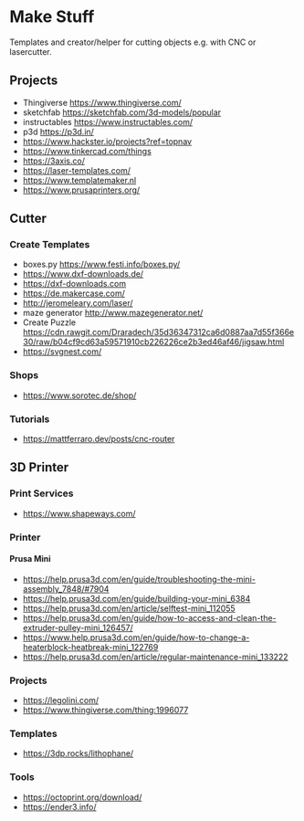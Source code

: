 # Make Stuff

Templates and creator/helper for cutting objects e.g. with CNC or lasercutter.

## Projects

- Thingiverse <https://www.thingiverse.com/>
- sketchfab <https://sketchfab.com/3d-models/popular>
- instructables <https://www.instructables.com/>
- p3d <https://p3d.in/>
- <https://www.hackster.io/projects?ref=topnav>
- <https://www.tinkercad.com/things>
- <https://3axis.co/>
- <https://laser-templates.com/>
- <https://www.templatemaker.nl>
- <https://www.prusaprinters.org/>

## Cutter

### Create Templates

- boxes.py <https://www.festi.info/boxes.py/>
- <https://www.dxf-downloads.de/>
- <https://dxf-downloads.com>
- <https://de.makercase.com/>
- <http://jeromeleary.com/laser/>
- maze generator <http://www.mazegenerator.net/>
- Create Puzzle <https://cdn.rawgit.com/Draradech/35d36347312ca6d0887aa7d55f366e30/raw/b04cf9cd63a59571910cb226226ce2b3ed46af46/jigsaw.html>
- <https://svgnest.com/>

### Shops

- <https://www.sorotec.de/shop/>

### Tutorials

- <https://mattferraro.dev/posts/cnc-router>

## 3D Printer

### Print Services

- <https://www.shapeways.com/>

### Printer

#### Prusa Mini

- <https://help.prusa3d.com/en/guide/troubleshooting-the-mini-assembly_7848/#7904>
- <https://help.prusa3d.com/en/guide/building-your-mini_6384>
- <https://help.prusa3d.com/en/article/selftest-mini_112055>
- <https://help.prusa3d.com/en/guide/how-to-access-and-clean-the-extruder-pulley-mini_126457/>
- <https://www.help.prusa3d.com/en/guide/how-to-change-a-heaterblock-heatbreak-mini_122769>
- <https://help.prusa3d.com/en/article/regular-maintenance-mini_133222>

### Projects

- <https://legolini.com/>
- <https://www.thingiverse.com/thing:1996077>

### Templates

- <https://3dp.rocks/lithophane/>

### Tools

- <https://octoprint.org/download/>
- <https://ender3.info/>
